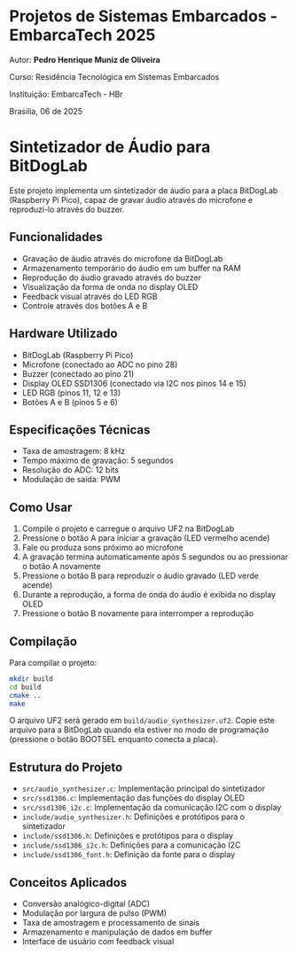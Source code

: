 # Projetos de Sistemas Embarcados - EmbarcaTech 2025

Autor: **Pedro Henrique Muniz de Oliveira**

Curso: Residência Tecnológica em Sistemas Embarcados

Instituição: EmbarcaTech - HBr

Brasilia, 06 de 2025


# Sintetizador de Áudio para BitDogLab

Este projeto implementa um sintetizador de áudio para a placa BitDogLab (Raspberry Pi Pico), capaz de gravar áudio através do microfone e reproduzi-lo através do buzzer.

## Funcionalidades

- Gravação de áudio através do microfone da BitDogLab
- Armazenamento temporário do áudio em um buffer na RAM
- Reprodução do áudio gravado através do buzzer
- Visualização da forma de onda no display OLED
- Feedback visual através do LED RGB
- Controle através dos botões A e B

## Hardware Utilizado

- BitDogLab (Raspberry Pi Pico)
- Microfone (conectado ao ADC no pino 28)
- Buzzer (conectado ao pino 21)
- Display OLED SSD1306 (conectado via I2C nos pinos 14 e 15)
- LED RGB (pinos 11, 12 e 13)
- Botões A e B (pinos 5 e 6)

## Especificações Técnicas

- Taxa de amostragem: 8 kHz
- Tempo máximo de gravação: 5 segundos
- Resolução do ADC: 12 bits
- Modulação de saída: PWM

## Como Usar

1. Compile o projeto e carregue o arquivo UF2 na BitDogLab
2. Pressione o botão A para iniciar a gravação (LED vermelho acende)
3. Fale ou produza sons próximo ao microfone
4. A gravação termina automaticamente após 5 segundos ou ao pressionar o botão A novamente
5. Pressione o botão B para reproduzir o áudio gravado (LED verde acende)
6. Durante a reprodução, a forma de onda do áudio é exibida no display OLED
7. Pressione o botão B novamente para interromper a reprodução

## Compilação

Para compilar o projeto:

```bash
mkdir build
cd build
cmake ..
make
```

O arquivo UF2 será gerado em `build/audio_synthesizer.uf2`. Copie este arquivo para a BitDogLab quando ela estiver no modo de programação (pressione o botão BOOTSEL enquanto conecta a placa).

## Estrutura do Projeto

- `src/audio_synthesizer.c`: Implementação principal do sintetizador
- `src/ssd1306.c`: Implementação das funções do display OLED
- `src/ssd1306_i2c.c`: Implementação da comunicação I2C com o display
- `include/audio_synthesizer.h`: Definições e protótipos para o sintetizador
- `include/ssd1306.h`: Definições e protótipos para o display
- `include/ssd1306_i2c.h`: Definições para a comunicação I2C
- `include/ssd1306_font.h`: Definição da fonte para o display

## Conceitos Aplicados

- Conversão analógico-digital (ADC)
- Modulação por largura de pulso (PWM)
- Taxa de amostragem e processamento de sinais
- Armazenamento e manipulação de dados em buffer
- Interface de usuário com feedback visual
